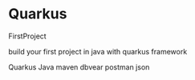 # Quarkus
FirstProject

build your first project in java with quarkus framework


Quarkus
Java
maven
dbvear
postman 
json
